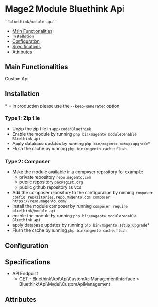 # Mage2 Module Bluethink Api

    ``bluethink/module-api``

 - [Main Functionalities](#markdown-header-main-functionalities)
 - [Installation](#markdown-header-installation)
 - [Configuration](#markdown-header-configuration)
 - [Specifications](#markdown-header-specifications)
 - [Attributes](#markdown-header-attributes)


## Main Functionalities
Custom Api

## Installation
\* = in production please use the `--keep-generated` option

### Type 1: Zip file

 - Unzip the zip file in `app/code/Bluethink`
 - Enable the module by running `php bin/magento module:enable Bluethink_Api`
 - Apply database updates by running `php bin/magento setup:upgrade`\*
 - Flush the cache by running `php bin/magento cache:flush`

### Type 2: Composer

 - Make the module available in a composer repository for example:
    - private repository `repo.magento.com`
    - public repository `packagist.org`
    - public github repository as vcs
 - Add the composer repository to the configuration by running `composer config repositories.repo.magento.com composer https://repo.magento.com/`
 - Install the module composer by running `composer require bluethink/module-api`
 - enable the module by running `php bin/magento module:enable Bluethink_Api`
 - apply database updates by running `php bin/magento setup:upgrade`\*
 - Flush the cache by running `php bin/magento cache:flush`


## Configuration




## Specifications

 - API Endpoint
	- GET - Bluethink\Api\Api\CustomApiManagementInterface > Bluethink\Api\Model\CustomApiManagement


## Attributes



